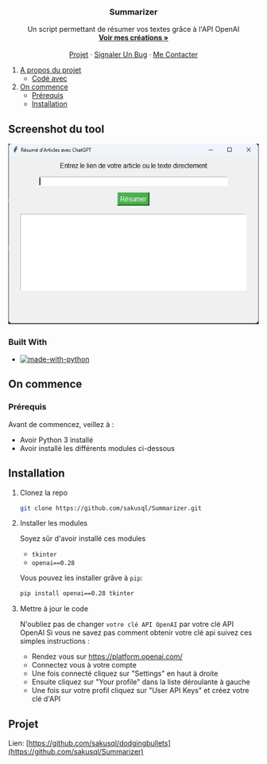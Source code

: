 <h3 align="center">Summarizer</h3>

  <p align="center">
    Un script permettant de résumer vos textes grâce à l'API OpenAI
    <br />
    <a href="https://github.com/sakusql"><strong>Voir mes créations »</strong></a>
    <br />
    <br />
    <a href="https://github.com/sakusql/Summarizer">Projet</a>
    ·
    <a href="https://github.com/sakusql/Summarizer/issues/new?labels=bug&template=bug-report---.md">Signaler Un Bug</a>
    ·
    <a href="https://github.com/sakusql/Summarizer/issues/new?labels=enhancement&template=feature-request---.md">Me Contacter</a>
  </p>
</div>


  <ol>
    <li>
      <a href="#Projet">A propos du projet</a>
      <ul>
        <li><a href="#built-with">Codé avec</a></li>
      </ul>
    </li>
    <li>
      <a href="#on-commence">On commence</a>
      <ul>
        <li><a href="#prérequis">Prérequis</a></li>
        <li><a href="#installation">Installation</a></li>
      </ul>
    </li>

  </ol>
</details>



<!-- ABOUT THE PROJECT -->
## Screenshot du tool

![Screenshot du tool](https://github.com/sakusql/Summarizer/blob/main/summarizer.png)

### Built With

* [![made-with-python](https://img.shields.io/badge/Made%20with-Python-1f425f.svg)](https://www.python.org/)

## On commence

### Prérequis

Avant de commencez, veillez à :
- Avoir Python 3 installé
- Avoir installé les différents modules ci-dessous

<!-- INSTALLATION -->
## Installation

1. Clonez la repo
   ```sh
   git clone https://github.com/sakusql/Summarizer.git
   ```
2. Installer les modules

    Soyez sûr d'avoir installé ces modules
    - `tkinter`
    - `openai==0.28`

    Vous pouvez les installer grâve à `pip`:

    ```bash
    pip install openai==0.28 tkinter
    ```
   
3. Mettre à jour le code

    N'oubliez pas de changer `votre clé API OpenAI` par votre clé API OpenAI
    Si vous ne savez pas comment obtenir votre clé api suivez ces simples instructions :

     - Rendez vous sur https://platform.openai.com/
     - Connectez vous à votre compte
     - Une fois connecté cliquez sur "Settings" en haut à droite
     - Ensuite cliquez sur "Your profile" dans la liste déroulante à gauche
     - Une fois sur votre profil cliquez sur "User API Keys" et créez votre clé d'API
       
<!-- CONTACT -->
## Projet

Lien: [https://github.com/sakusql/dodgingbullets](https://github.com/sakusql/Summarizer)
